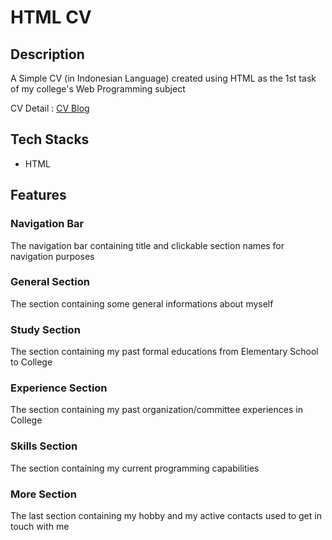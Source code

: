 # HTML CV

## Description
A Simple CV (in Indonesian Language) created using HTML as the 1st task of my college's Web Programming subject

CV Detail : [CV Blog](https://cdn.discordapp.com/attachments/995337235211763722/1073827287507669052/image.png)

## Tech Stacks
- HTML

## Features

### Navigation Bar
The navigation bar containing title and clickable section names for navigation purposes

### General Section
The section containing some general informations about myself

### Study Section
The section containing my past formal educations from Elementary School to College

### Experience Section
The section containing my past organization/committee experiences in College

### Skills Section
The section containing my current programming capabilities

### More Section
The last section containing my hobby and my active contacts used to get in touch with me